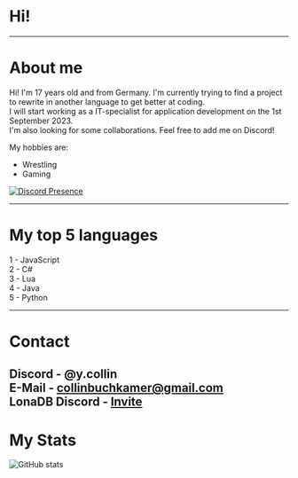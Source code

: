# Hi!
---
# About me
Hi! I'm 17 years old and from Germany. I'm currently trying to find a project to rewrite in another language to get better at coding.<br />
I will start working as a IT-specialist for application development on the 1st September 2023.<br />
I'm also looking for some collaborations. Feel free to add me on Discord!<br />

My hobbies are:
- Wrestling
- Gaming

[![Discord Presence](https://lanyard.cnrad.dev/api/219191061199847424
                            )](https://discord.com/users/219191061199847424)

---
# My top 5 languages
1 - JavaScript<br />
2 - C#<br />
3 - Lua<br />
4 - Java<br />
5 - Python

---
# Contact
Discord - @y.collin<br />
E-Mail - collinbuchkamer@gmail.com<br />
LonaDB Discord - [Invite](https://discord.gg/tBWVGQt8sP)
---
# My Stats
![GitHub stats](https://github-readme-stats.vercel.app/api?username=Hanyaku-Chan&show_icons=true&theme=tokyonight)
